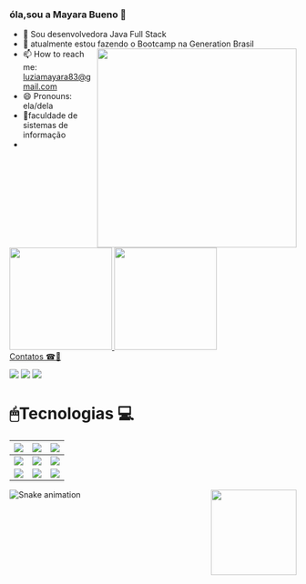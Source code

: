 ###  óla,sou a Mayara Bueno 👋



- 🔭 Sou desenvolvedora Java Full Stack
- 🌱 atualmente estou fazendo o Bootcamp na Generation Brasil         <img align='right' src="https://media.giphy.com/media/Swytr5ngUDfDwtXKOz/giphy.gif" width="350">
- 📫 How to reach me: luziamayara83@gmail.com
- 😄 Pronouns: ela/dela
- 🧠faculdade de sistemas de  informação
- 



  <div>
  <a href="https://github.com/Mayaralbueno">
  <img height = "180em" src = "https://github-readme-stats.vercel.app/api?username=Mayaralbueno&show_icons=true&theme=dark&include_all_commits=true&count_private=true" />   
  <img height = "180em" src = "https://github-readme-stats.vercel.app/api/top-langs/?username=Mayaralbueno&layout=compact&langs_count=7&theme=dark" />
</div
    
    
 #  Contatos ☎📌  
    
    
<a href="https://instagram.com/@mayarasbueno" target="_blank"><img src="https://img.shields.io/badge/-Instagram-%23E4405F?style=for-the-badge&logo=instagram&logoColor=white" target="_blank"></a>
  <a href = "luziamayara83@gmail.com"><img src="https://img.shields.io/badge/-Gmail-%23333?style=for-the-badge&logo=gmail&logoColor=white" target="_blank"></a>
  <a href="https://www.linkedin.com/in/mayara-bueno-b9bb55212" target="_blank"><img src="https://img.shields.io/badge/-LinkedIn-%230077B5?style=for-the-badge&logo=linkedin&logoColor=white" target="_blank"></a> 
  
    
#  🖱Tecnologias 💻
  
  
  | <img src="https://img.shields.io/badge/HTML5-orange?style=for-the-badge&logo=html5&logoColor=white"> | <img src="https://img.shields.io/badge/CSS3-blue?style=for-the-badge&logo=css3&logoColor=white"> | <img src="https://img.shields.io/badge/JavaScript-323330?style=for-the-badge&logo=javascript&logoColor=F7DF1E"> |
| :----------------------------------------------------------: | :----------------------------------------------------------: | :----------------------------------------------------------: |
| <img src="https://img.shields.io/badge/Angular-DD0031?style=for-the-badge&logo=angular&logoColor=white"> | <img src="https://img.shields.io/badge/Java-purple?style=for-the-badge&logo=java&logoColor=white"> | <img src="https://img.shields.io/badge/MySQL-00000F?style=for-the-badge&logo=mysql&logoColor=white"> |
| <img src="https://img.shields.io/badge/Spring_Boot-F2F4F9?style=for-the-badge&logo=spring-boot"> | <img src="https://img.shields.io/badge/Docker-gold?style=for-the-badge&logo=docker&logoColor=black"> | <img src="https://img.shields.io/badge/Git-008000?style=for-the-badge&logo=git&logoColor=white"> |


  <img align='right' src="https://media.giphy.com/media/F4hprt3JvS1S8/giphy.gif" width="150 ">
  
  
  
  
  ![Snake animation](https://github.com/codethi/codethi/blob/output/github-contribution-grid-snake.svg)
</div>








